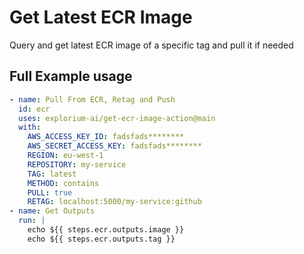 # Get Latest ECR Image

Query and get latest ECR image of a specific tag and pull it if needed
<!-- ## Inputs

| Input | Type | Description | Default | Required
| ------ | ------ | ------ | ------ | ------
| install_local_cluster | Boolean (String) | Install a local K3d Cluster | true | Yes -->

## Full Example usage

```yaml
- name: Pull From ECR, Retag and Push
  id: ecr
  uses: explorium-ai/get-ecr-image-action@main
  with:
    AWS_ACCESS_KEY_ID: fadsfads********
    AWS_SECRET_ACCESS_KEY: fadsfads********
    REGION: eu-west-1
    REPOSITORY: my-service
    TAG: latest
    METHOD: contains
    PULL: true
    RETAG: localhost:5000/my-service:github
- name: Get Outputs
  run: |
    echo ${{ steps.ecr.outputs.image }}
    echo ${{ steps.ecr.outputs.tag }}  
```